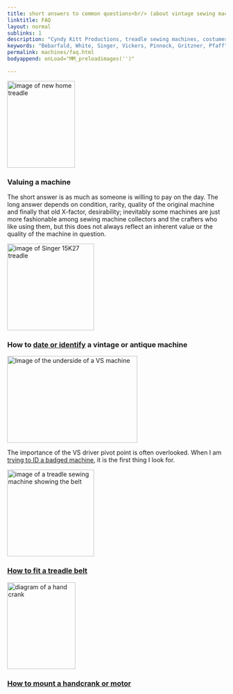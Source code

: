 ```yaml
---
title: short answers to common questions<br/> (about vintage sewing machines)
linktitle: FAQ
layout: normal
sublinks: 1
description: "Cyndy Kitt Productions, treadle sewing machines, costumes, vintage treadle sewing machines, reproduction sewing machine manuals."
keywords: "Bebarfald, White, Singer, Vickers, Pinnock, Gritzner, Pfaff"
permalink: machines/faq.html
bodyappend: onLoad="MM_preloadimages('')"

---
```


<div class="container">
<div class="row my-4">
<div class="col-5 text-right mr-4">
<img alt="image of new home treadle" src="{{ "assets/pic/new.home.gif" | relative_url }}" width="156" height="200">
</div><!-- end col -->
<div class="col-6 my-auto">
  <h3>Valuing a machine</h3>
  <p>The short answer is as much as someone is willing to pay on the day.  The long answer depends on condition, rarity, quality of the original machine and finally that old X-factor, desirability; inevitably some machines are just more fashionable among sewing machine collectors and the crafters who like using them, but this does not always reflect an inherent value or the quality of the machine in question.</p>
</div><!-- end col -->
</div><!-- end row -->
<div class="row my-4">
<div class="col-5 mr-4 text-right"><img alt="image of Singer 15K27 treadle" src="{{ "assets/pic/machines/singer/15k27-cat.gif" | relative_url }}" width="200" height="200">
</div><!-- end col -->
<div class="col-6 my-auto">
  <h3>How to <a href="id-01.html">date or identify</a> a vintage or antique machine</h3>
</div><!-- end col -->
</div><!-- end row -->
<div class="row my-4">
<div class="col-5 mr-4 text-right"><img alt="Image of the underside of a VS machine" src="{{ "assets/pic/machines/VSPP.f01.jpg" | relative_url }}" width="300" height="200">
</div><!-- end col -->
<div class="col-6 my-auto">
  <p class="h3">The importance of the VS driver pivot point is often overlooked. When I am <a href="VSPP.html">trying to ID a badged machine</a>, it is the first thing I look for.</p>
</div><!-- end col -->
</div><!-- end row -->
<div class="row my-4">
<div class="col-5 mr-4 text-right"><img alt="image of a treadle sewing machine showing the belt" src="{{ "assets/serv/pic/b-fit.01.jpg" | relative_url }}" width="200" height="200" border="0">
</div><!-- end col -->
<div class="col-6 my-auto">
  <h3><a href="../serv/belt.html">How to fit a treadle belt</a></h3>
</div><!-- end col -->
</div><!-- end row -->
<div class="row my-4">
<div class="col-5 mr-4 text-right"><img alt="diagram of a hand crank" src="{{ "assets/serv/pic/crank.01.gif" | relative_url }}" width="157" height="200">
</div><!-- end col -->
<div class="col-6 my-auto">
  <h3><a href="../serv/crank.html">How to mount a handcrank or motor</a></h3>
</div><!-- end col -->
</div><!-- end row -->
</div><!-- end container -->
